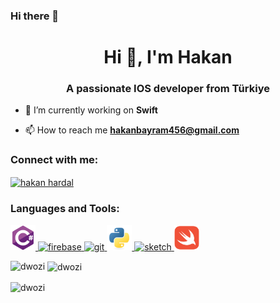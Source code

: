 ### Hi there 👋
<h1 align="center">Hi 👋, I'm Hakan</h1>
<h3 align="center">A passionate IOS developer from Türkiye</h3>

- 🔭 I’m currently working on **Swift**

- 📫 How to reach me **hakanbayram456@gmail.com**

<h3 align="left">Connect with me:</h3>
<p align="left">
<a href="https://linkedin.com/in/hakan hardal" target="blank"><img align="center" src="https://raw.githubusercontent.com/rahuldkjain/github-profile-readme-generator/master/src/images/icons/Social/linked-in-alt.svg" alt="hakan hardal" height="30" width="40" /></a>
</p>

<h3 align="left">Languages and Tools:</h3>
<p align="left"> <a href="https://www.w3schools.com/cs/" target="_blank" rel="noreferrer"> <img src="https://raw.githubusercontent.com/devicons/devicon/master/icons/csharp/csharp-original.svg" alt="csharp" width="40" height="40"/> </a> <a href="https://firebase.google.com/" target="_blank" rel="noreferrer"> <img src="https://www.vectorlogo.zone/logos/firebase/firebase-icon.svg" alt="firebase" width="40" height="40"/> </a> <a href="https://git-scm.com/" target="_blank" rel="noreferrer"> <img src="https://www.vectorlogo.zone/logos/git-scm/git-scm-icon.svg" alt="git" width="40" height="40"/> </a> <a href="https://www.python.org" target="_blank" rel="noreferrer"> <img src="https://raw.githubusercontent.com/devicons/devicon/master/icons/python/python-original.svg" alt="python" width="40" height="40"/> </a> <a href="https://www.sketch.com/" target="_blank" rel="noreferrer"> <img src="https://www.vectorlogo.zone/logos/sketchapp/sketchapp-icon.svg" alt="sketch" width="40" height="40"/> </a> <a href="https://developer.apple.com/swift/" target="_blank" rel="noreferrer"> <img src="https://raw.githubusercontent.com/devicons/devicon/master/icons/swift/swift-original.svg" alt="swift" width="40" height="40"/> </a> </p>

<p><img align="left" src="https://github-readme-stats.vercel.app/api/top-langs?username=dwozi&show_icons=true&locale=en&layout=compact" alt="dwozi" /></p>

<p>&nbsp;<img align="center" src="https://github-readme-stats.vercel.app/api?username=dwozi&show_icons=true&locale=en" alt="dwozi" /></p>

<p><img align="center" src="https://github-readme-streak-stats.herokuapp.com/?user=dwozi&" alt="dwozi" /></p>



